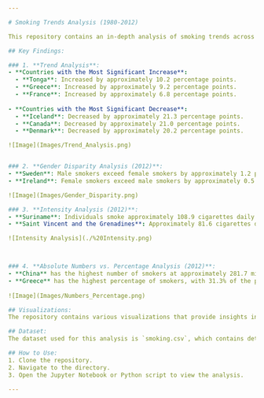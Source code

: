 ```yaml
---

# Smoking Trends Analysis (1980-2012)

This repository contains an in-depth analysis of smoking trends across various countries from 1980 to 2012. The dataset provides insights into the daily cigarette consumption, gender-specific smoking percentages, and total smokers by country over the years.

## Key Findings:

### 1. **Trend Analysis**:
- **Countries with the Most Significant Increase**:
  - **Tonga**: Increased by approximately 10.2 percentage points.
  - **Greece**: Increased by approximately 9.2 percentage points.
  - **France**: Increased by approximately 6.8 percentage points.
  
- **Countries with the Most Significant Decrease**:
  - **Iceland**: Decreased by approximately 21.3 percentage points.
  - **Canada**: Decreased by approximately 21.0 percentage points.
  - **Denmark**: Decreased by approximately 20.2 percentage points.

![Image](Images/Trend_Analysis.png)


### 2. **Gender Disparity Analysis (2012)**:
- **Sweden**: Male smokers exceed female smokers by approximately 1.2 percentage points.
- **Ireland**: Female smokers exceed male smokers by approximately 0.5 percentage points.

![Image](Images/Gender_Disparity.png)

### 3. **Intensity Analysis (2012)**:
- **Suriname**: Individuals smoke approximately 108.9 cigarettes daily on average.
- **Saint Vincent and the Grenadines**: Approximately 81.6 cigarettes daily.

![Intensity Analysis](./%20Intensity.png)



### 4. **Absolute Numbers vs. Percentage Analysis (2012)**:
- **China** has the highest number of smokers at approximately 281.7 million.
- **Greece** has the highest percentage of smokers, with 31.3% of the population smoking.
  
![Image](Images/Numbers_Percentage.png)

## Visualizations:
The repository contains various visualizations that provide insights into the data and our findings. These charts are crafted carefully to ensure clarity and accuracy.

## Dataset:
The dataset used for this analysis is `smoking.csv`, which contains detailed data about smoking habits across countries from 1980 to 2012.

## How to Use:
1. Clone the repository.
2. Navigate to the directory.
3. Open the Jupyter Notebook or Python script to view the analysis.

---
```

